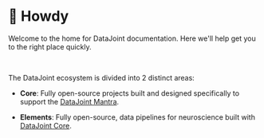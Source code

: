 # :wave: Howdy

Welcome to the home for DataJoint documentation. Here we'll help get you to the right place quickly.

<br>

The DataJoint ecosystem is divided into 2 distinct areas:

+ **Core**: Fully open-source projects built and designed specifically to support the [DataJoint Mantra](../concepts/mantra).

+ **Elements**: Fully open-source, data pipelines for neuroscience built with [DataJoint Core](../core).
